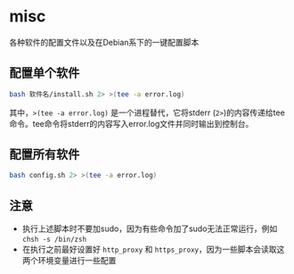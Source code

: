# misc

各种软件的配置文件以及在Debian系下的一键配置脚本

## 配置单个软件

```sh
bash 软件名/install.sh 2> >(tee -a error.log)
```

其中，`>(tee -a error.log)` 是一个进程替代，它将stderr (`2>`)的内容传递给tee命令。tee命令将stderr的内容写入error.log文件并同时输出到控制台。

## 配置所有软件

```sh
bash config.sh 2> >(tee -a error.log)
```

## 注意

- 执行上述脚本时不要加sudo，因为有些命令加了sudo无法正常运行，例如`chsh -s /bin/zsh`
- 在执行之前最好设置好 `http_proxy` 和 `https_proxy`，因为一些脚本会读取这两个环境变量进行一些配置
